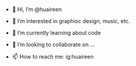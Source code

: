 - 👋 Hi, I’m @huaireen
- 👀 I’m interested in graphioc design, music, etc.
- 🌱 I’m currently learning about code
- 💞️ I’m looking to collaborate on ...
- 📫 How to reach me: ig:huaireen
  
  <!---
huaireen/huaireen is a ✨ special ✨ repository because its `README.md` (this file) appears on your GitHub profile.
You can click the Preview link to take a look at your changes.
--->
